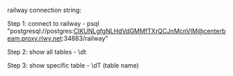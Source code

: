 railway connection string:

Step 1: connect to railway - psql "postgresql://postgres:ClKUNLgfgNLHdVdGMMfTXrQCJnMcnVIM@centerbeam.proxy.rlwy.net:34883/railway"

Step 2: show all tables - \dt
 
Step 3: show specific table - \dT (table name)